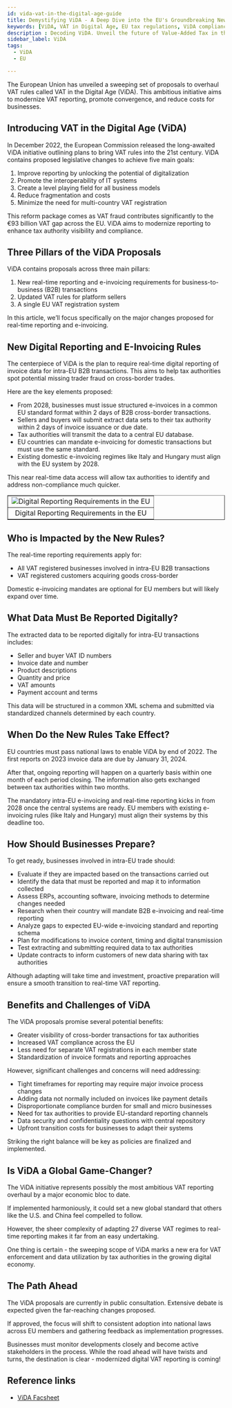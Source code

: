 ```yaml
---
id: vida-vat-in-the-digital-age-guide
title: Demystifying ViDA - A Deep Dive into the EU's Groundbreaking New VAT Rules
keywords: [ViDA, VAT in Digital Age, EU tax regulations, ViDA compliance, cross-border transactions, expert advice, international business strategy, tax knowledge]
description : Decoding ViDA. Unveil the future of Value-Added Tax in the Digital Age with our expert explainer article. Navigate the nuances of ViDA compliance, stay abreast of the latest EU tax regulations, and optimize your cross-border transactions in the digital era. Our comprehensive guide provides accurate insights, practical tips, and expert advice to seamlessly implement ViDA. Elevate your understanding of VAT in the Digital Age and enhance your international business strategy with our trusted source for EU tax knowledge
sidebar_label: ViDA
tags:
  - ViDA
  - EU

---
```



The European Union has unveiled a sweeping set of proposals to overhaul VAT rules called VAT in the Digital Age (ViDA). This ambitious initiative aims to modernize VAT reporting, promote convergence, and reduce costs for businesses. 


## Introducing VAT in the Digital Age (ViDA)

In December 2022, the European Commission released the long-awaited ViDA initiative outlining plans to bring VAT rules into the 21st century. ViDA contains proposed legislative changes to achieve five main goals:

1. Improve reporting by unlocking the potential of digitalization
2. Promote the interoperability of IT systems
3. Create a level playing field for all business models  
4. Reduce fragmentation and costs
5. Minimize the need for multi-country VAT registration

This reform package comes as VAT fraud contributes significantly to the €93 billion VAT gap across the EU. ViDA aims to modernize reporting to enhance tax authority visibility and compliance.

## Three Pillars of the ViDA Proposals

ViDA contains proposals across three main pillars:

1. New real-time reporting and e-invoicing requirements for business-to-business (B2B) transactions
2. Updated VAT rules for platform sellers
3. A single EU VAT registration system

In this article, we’ll focus specifically on the major changes proposed for real-time reporting and e-invoicing.

## New Digital Reporting and E-Invoicing Rules

The centerpiece of ViDA is the plan to require real-time digital reporting of invoice data for intra-EU B2B transactions. This aims to help tax authorities spot potential missing trader fraud on cross-border trades.

Here are the key elements proposed:

- From 2028, businesses must issue structured e-invoices in a common EU standard format within 2 days of B2B cross-border transactions.
- Sellers and buyers will submit extract data sets to their tax authority within 2 days of invoice issuance or due date.
- Tax authorities will transmit the data to a central EU database.
- EU countries can mandate e-invoicing for domestic transactions but must use the same standard.
- Existing domestic e-invoicing regimes like Italy and Hungary must align with the EU system by 2028. 

This near real-time data access will allow tax authorities to identify and address non-compliance much quicker.

<table align="center" border="1px" border-color="#dedede"><tr><td>
  <img src="/docs/img/digital-reporting-requirements-in-EU.PNG" alt="Digital Reporting Requirements in the EU"/>
  </td></tr>
  <tr><td align="center">Digital Reporting Requirements in the EU</td></tr>
</table>


## Who is Impacted by the New Rules?

The real-time reporting requirements apply for:

- All VAT registered businesses involved in intra-EU B2B transactions 
- VAT registered customers acquiring goods cross-border

Domestic e-invoicing mandates are optional for EU members but will likely expand over time.

## What Data Must Be Reported Digitally? 

The extracted data to be reported digitally for intra-EU transactions includes:

- Seller and buyer VAT ID numbers
- Invoice date and number 
- Product descriptions 
- Quantity and price 
- VAT amounts 
- Payment account and terms

This data will be structured in a common XML schema and submitted via standardized channels determined by each country.

## When Do the New Rules Take Effect?

EU countries must pass national laws to enable ViDA by end of 2022. The first reports on 2023 invoice data are due by January 31, 2024. 

After that, ongoing reporting will happen on a quarterly basis within one month of each period closing. The information also gets exchanged between tax authorities within two months.

The mandatory intra-EU e-invoicing and real-time reporting kicks in from 2028 once the central systems are ready. EU members with existing e-invoicing rules (like Italy and Hungary) must align their systems by this deadline too.

## How Should Businesses Prepare?

To get ready, businesses involved in intra-EU trade should:

- Evaluate if they are impacted based on the transactions carried out
- Identify the data that must be reported and map it to information collected
- Assess ERPs, accounting software, invoicing methods to determine changes needed 
- Research when their country will mandate B2B e-invoicing and real-time reporting
- Analyze gaps to expected EU-wide e-invoicing standard and reporting schema
- Plan for modifications to invoice content, timing and digital transmission 
- Test extracting and submitting required data to tax authorities
- Update contracts to inform customers of new data sharing with tax authorities

Although adapting will take time and investment, proactive preparation will ensure a smooth transition to real-time VAT reporting.

## Benefits and Challenges of ViDA

The ViDA proposals promise several potential benefits:

- Greater visibility of cross-border transactions for tax authorities
- Increased VAT compliance across the EU
- Less need for separate VAT registrations in each member state
- Standardization of invoice formats and reporting approaches

However, significant challenges and concerns will need addressing:

- Tight timeframes for reporting may require major invoice process changes
- Adding data not normally included on invoices like payment details 
- Disproportionate compliance burden for small and micro businesses
- Need for tax authorities to provide EU-standard reporting channels
- Data security and confidentiality questions with central repository  
- Upfront transition costs for businesses to adapt their systems

Striking the right balance will be key as policies are finalized and implemented.

## Is ViDA a Global Game-Changer?

The ViDA initiative represents possibly the most ambitious VAT reporting overhaul by a major economic bloc to date. 

If implemented harmoniously, it could set a new global standard that others like the U.S. and China feel compelled to follow.

However, the sheer complexity of adapting 27 diverse VAT regimes to real-time reporting makes it far from an easy undertaking. 

One thing is certain - the sweeping scope of ViDA marks a new era for VAT enforcement and data utilization by tax authorities in the growing digital economy.

## The Path Ahead 

The ViDA proposals are currently in public consultation. Extensive debate is expected given the far-reaching changes proposed. 

If approved, the focus will shift to consistent adoption into national laws across EU members and gathering feedback as implementation progresses.

Businesses must monitor developments closely and become active stakeholders in the process. While the road ahead will have twists and turns, the destination is clear - modernized digital VAT reporting is coming!


## Reference links
* [ViDA Facsheet](https://taxation-customs.ec.europa.eu/system/files/2022-12/vida-factsheet-2022.pdf)
  
